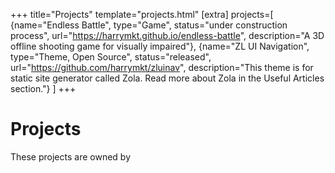 +++
title="Projects"
template="projects.html"
[extra]
projects=[
{name="Endless Battle", type="Game", status="under construction process", url="https://harrymkt.github.io/endless-battle", description="A 3D offline shooting game for visually impaired"},
{name="ZL UI Navigation", type="Theme, Open Source", status="released", url="https://github.com/harrymkt/zluinav", description="This theme is for static site generator called Zola. Read more about Zola in the Useful Articles section."}
]
+++
# Projects
These projects are owned by <b id="ownername"></b>